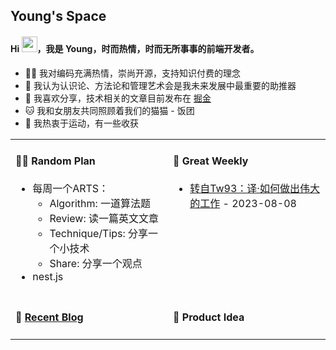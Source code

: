 ## Young's Space

<h4>Hi <img src="https://cdn.jsdelivr.net/gh/MaleWeb/picture/images/techblog/hi.gif" width="25">，我是 Young，时而热情，时而无所事事的前端开发者。</h4>

- 👨‍💻 我对编码充满热情，崇尚开源，支持知识付费的理念
- 🌊 我认为认识论、方法论和管理艺术会是我未来发展中最重要的助推器
- 🎨 我喜欢分享，技术相关的文章目前发布在 [掘金](https://juejin.cn/user/2348212570056430/posts)
- 🐱 我和女朋友共同照顾着我们的猫猫 - 饭团
- 🚴 我热衷于运动，有一些收获

<!-- 表格展现形式借鉴于：https://github.com/tw93 -->
<table width="960px">

<!-- first line -->
<tr>
<td valign="top" width="50%">

#### 🏳️‍🌈 Random Plan

<!-- plan start -->
 - 每周一个ARTS：
   - Algorithm: 一道算法题
   - Review: 读一篇英文文章
   - Technique/Tips: 分享一个小技术
   - Share: 分享一个观点
 - nest.js

<!-- plan end -->

</td>

<td valign="top" width="50%">

#### 🎉 Great Weekly

<!-- weekly start -->
* <a href='https://tw93.fun/2023-07-20/great.html' target='_blank'>转自Tw93：译·如何做出伟大的工作</a> - 2023-08-08
<!-- weekly end -->

</td>
</tr>

<!-- second line -->
<tr>
<td valign="top" width="50%">

#### 🌴 <a href="https://juejin.cn/user/2348212570056430/posts" target="_blank">Recent Blog</a>

<!-- blog start -->
<!-- * [第 140 期 - xxxx](https://weekly.tw93.fun/posts/140-xxxx) - 2023-08-06 -->
<!-- * <a href='https://tw93.fun/2023-07-20/great.html' target='_blank'>译·如何做出伟大的工作</a> - 2023-07-20 -->

<!-- blog end -->

</td>

<td valign="top" width="50%">

#### 🍍 Product Idea

<!-- product start -->
<!-- product end -->

</td>
</tr>

</table>
